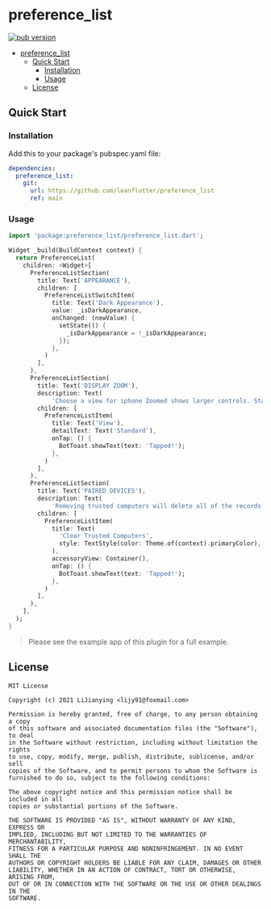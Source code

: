 # preference_list

[![pub version][pub-image]][pub-url]

[pub-image]: https://img.shields.io/pub/v/preference_list.svg
[pub-url]: https://pub.dev/packages/preference_list

<!-- START doctoc generated TOC please keep comment here to allow auto update -->
<!-- DON'T EDIT THIS SECTION, INSTEAD RE-RUN doctoc TO UPDATE -->


- [preference_list](#preference_list)
  - [Quick Start](#quick-start)
    - [Installation](#installation)
    - [Usage](#usage)
  - [License](#license)

<!-- END doctoc generated TOC please keep comment here to allow auto update -->

## Quick Start

### Installation

Add this to your package's pubspec.yaml file:

```yaml
dependencies:
  preference_list:
    git:
      url: https://github.com/leanflutter/preference_list
      ref: main
```

### Usage

```dart
import 'package:preference_list/preference_list.dart';

Widget _build(BuildContext context) {
  return PreferenceList(
    children: <Widget>[
      PreferenceListSection(
        title: Text('APPEARANCE'),
        children: [
          PreferenceListSwitchItem(
            title: Text('Dark Appearance'),
            value: _isDarkAppearance,
            onChanged: (newValue) {
              setState(() {
                _isDarkAppearance = !_isDarkAppearance;
              });
            },
          )
        ],
      ),
      PreferenceListSection(
        title: Text('DISPLAY ZOOM'),
        description: Text(
            'Choose a view for iphone Zoomed shows larger controls. Standard shows more content'),
        children: [
          PreferenceListItem(
            title: Text('View'),
            detailText: Text('Standard'),
            onTap: () {
              BotToast.showText(text: 'Tapped!');
            },
          )
        ],
      ),
      PreferenceListSection(
        title: Text('PAIRED DEVICES'),
        description: Text(
            'Removing trusted computers will delete all of the records of computers that you have paired with previously'),
        children: [
          PreferenceListItem(
            title: Text(
              'Clear Trusted Computers',
              style: TextStyle(color: Theme.of(context).primaryColor),
            ),
            accessoryView: Container(),
            onTap: () {
              BotToast.showText(text: 'Tapped!');
            },
          )
        ],
      ),
    ],
  );
}
```

> Please see the example app of this plugin for a full example.

## License

```text
MIT License

Copyright (c) 2021 LiJianying <lijy91@foxmail.com>

Permission is hereby granted, free of charge, to any person obtaining a copy
of this software and associated documentation files (the "Software"), to deal
in the Software without restriction, including without limitation the rights
to use, copy, modify, merge, publish, distribute, sublicense, and/or sell
copies of the Software, and to permit persons to whom the Software is
furnished to do so, subject to the following conditions:

The above copyright notice and this permission notice shall be included in all
copies or substantial portions of the Software.

THE SOFTWARE IS PROVIDED "AS IS", WITHOUT WARRANTY OF ANY KIND, EXPRESS OR
IMPLIED, INCLUDING BUT NOT LIMITED TO THE WARRANTIES OF MERCHANTABILITY,
FITNESS FOR A PARTICULAR PURPOSE AND NONINFRINGEMENT. IN NO EVENT SHALL THE
AUTHORS OR COPYRIGHT HOLDERS BE LIABLE FOR ANY CLAIM, DAMAGES OR OTHER
LIABILITY, WHETHER IN AN ACTION OF CONTRACT, TORT OR OTHERWISE, ARISING FROM,
OUT OF OR IN CONNECTION WITH THE SOFTWARE OR THE USE OR OTHER DEALINGS IN THE
SOFTWARE.
```
